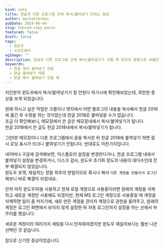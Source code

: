 ```yaml
---
kind: note
title: 한글과 다른 프로그램 간에 복사/붙여넣기 안되는 증상
author: mychatterbox
pubDate: 2024-06-04
slug: hancom-copy-paste
featured: false
draft: false
tags:
  - 윈도우
  - 소프트웨어
ogImage: ""
description: 한글과 다른 프로그램 간에 복사/붙여넣기가 안될 때 최후의 방법으로 써볼만한..
keywords:
  - 한글 복사 붙여넣기 안됨
  - 한글 붙여넣기 먹통
  - 한글 복사 붙여넣기 안될 때
---
```


지인분이 윈도우에서 복사/붙여넣기가 잘 안된다 하기시에 확인해보았는데, 희한한 증상을 보게 되었습니다.

원래 하시고 싶은 작업은 크롬이나 엣지에서 어떤 블로그의 내용을 복사해서 한글 2018에 옮긴 후 수정을 하는 것이었는데 한글 2018로 붙여넣을 수가 없습니다.  
조금 더 확인해보니, 메모장에서 쓴 글은 메모장내에서 복사/붙여넣기가 됩니다.  
한글 2018에서 쓴 글도 한글 2018내에서 복사/붙여넣기가 됩니다.

그런데! 메모장이나 다른 프로그램에서 글을 복사한 뒤 한글 2018에 붙여넣기 하면 잠시 로딩 표시가 뜨더니 붙여넣기가 안됩니다. 반대로도 마찬가지입니다.

네이버나 구글에 검색해보면, 익스플로러 설정을 변경한다거나, 한글 프로그램 내에서 붙여넣기 설정을 변경하거나, 디스크 검사, 윈도우 초기화 정도의 내용이 대다수인데 전부 해결되지 않았습니다.  
윈도우 포맷, 재설치는 정말 최후의 방법이므로 혹시나 해서 `다른 계정을 만들어서 로그인` 해보니 바로 해결이 되었네요.

만약 아직 윈도우10을 사용하고 현재 로컬 계정으로 사용중이라면 원래의 계정을 삭제하고 새로운 계정만 사용해도 되겠지만, 현재 MS 로그인 계정으로 사용중일 때 계정을 삭제하면 일이 좀 커지기에, 새로 만든 계정을 관리자 계정으로 권한을 올려주고, 원래의 계정은 로그인 화면에서 보이지 않게 설정한 뒤 자동 로그인까지 설정을 하는 선에서 마무리를 했습니다.

새로운 계정이라 여러가지 세팅을 다시 만져줘야겠지만 윈도우 재설치보다는 훨씬 나은 선택인 것 같습니다.

참으로 신기한 증상이었습니다.
